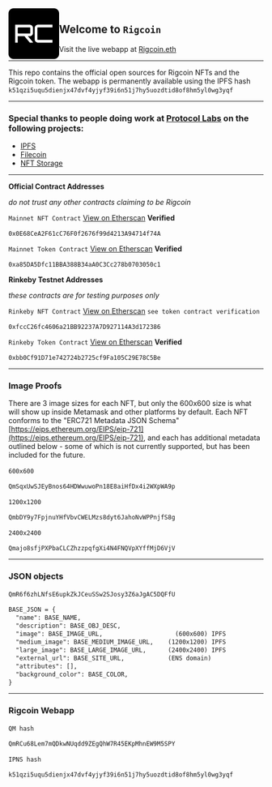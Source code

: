
<img align="left" width="100" height="100" alt="Rigcoin Logo" src="logo.png">

## Welcome to `Rigcoin`
Visit the live webapp at [Rigcoin.eth](https://rigcoin.eth)

---

This repo contains the official open sources for Rigcoin NFTs and the Rigcoin token. The webapp is permanently available using the IPFS hash `k51qzi5uqu5dienjx47dvf4yjyf39i6n51j7hy5uozdtid8of8hm5yl0wg3yqf`

---

### Special thanks to people doing work at [Protocol Labs](https://protocol.ai/) on the following projects:
- [IPFS](https://ipfs.io/)
- [Filecoin](https://docs.filecoin.io/about-filecoin/ipfs-and-filecoin/)
- [NFT Storage](https://nft.storage/)

---

**Official Contract Addresses**

*do not trust any other contracts claiming to be Rigcoin*

`Mainnet NFT Contract` [View on Etherscan](https://etherscan.io/address/0x0E68CeA2F61cC76F0f2676f99d4213A94714f74A) **Verified**
```
0x0E68CeA2F61cC76F0f2676f99d4213A94714f74A
```

`Mainnet Token Contract` [View on Etherscan](https://etherscan.io/address/0xa85DA5Dfc11BBA388B34aA0C3Cc278b0703050c1) **Verified**
```
0xa85DA5Dfc11BBA388B34aA0C3Cc278b0703050c1
```

**Rinkeby Testnet Addresses**

*these contracts are for testing purposes only*

`Rinkeby NFT Contract` [View on Etherscan](https://rinkeby.etherscan.io/address/0xfccC26fc4606a21BB92237A7D927114A3d172386) `see token contract verification`
```
0xfccC26fc4606a21BB92237A7D927114A3d172386
```

`Rinkeby Token Contract` [View on Etherscan](https://rinkeby.etherscan.io/address/0xbb0Cf91D71e742724b2725cf9Fa105C29E78C5Be) **Verified**
```
0xbb0Cf91D71e742724b2725cf9Fa105C29E78C5Be
```

---

### Image Proofs
There are 3 image sizes for each NFT, but only the 600x600 size is what
will show up inside Metamask and other platforms by default. Each NFT conforms to the
"ERC721 Metadata JSON Schema" [https://eips.ethereum.org/EIPS/eip-721](https://eips.ethereum.org/EIPS/eip-721), and each has
additional metadata outlined below - some of which is not currently supported, but
has been included for the future.


`600x600`
```
QmSqxUwSJEyBnos64HDWwuwoPn18E8aiHfDx4i2WXpWA9p
```

`1200x1200`
```
QmbDY9y7FpjnuYHfVbvCWELMzs8dyt6JahoNvWPPnjfS8g
```

`2400x2400`
```
Qmajo8sfjPXPbaCLCZhzzpqfgXi4N4FNQVpXYffMjD6VjV
```

---

### JSON objects

```
QmR6f6zhLNfsE6upkZkJCeuSSw2SJosy3Z6aJgAC5DQFfU
```

```
BASE_JSON = {
  "name": BASE_NAME,
  "description": BASE_OBJ_DESC,            
  "image": BASE_IMAGE_URL,                    (600x600) IPFS
  "medium_image": BASE_MEDIUM_IMAGE_URL,    (1200x1200) IPFS
  "large_image": BASE_LARGE_IMAGE_URL,      (2400x2400) IPFS
  "external_url": BASE_SITE_URL,            (ENS domain)
  "attributes": [],
  "background_color": BASE_COLOR,
}
```

---

### Rigcoin Webapp

`QM hash`
```
QmRCu68Lem7mQDkwNUqdd9ZEgQhW7R45EKpMhnEW9M5SPY
```

`IPNS hash`
```
k51qzi5uqu5dienjx47dvf4yjyf39i6n51j7hy5uozdtid8of8hm5yl0wg3yqf
```
